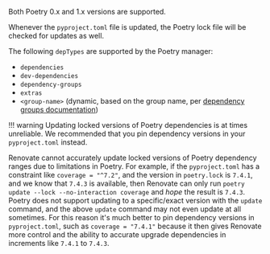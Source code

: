 Both Poetry 0.x and 1.x versions are supported.

Whenever the `pyproject.toml` file is updated, the Poetry lock file will be checked for updates as well.

The following `depTypes` are supported by the Poetry manager:

- `dependencies`
- `dev-dependencies`
- `dependency-groups`
- `extras`
- `<group-name>` (dynamic, based on the group name, per [dependency groups documentation](https://python-poetry.org/docs/managing-dependencies/#dependency-groups))

<!-- prettier-ignore -->
!!! warning
    Updating locked versions of Poetry dependencies is at times unreliable.
    We recommended that you pin dependency versions in your `pyproject.toml` instead.

Renovate cannot accurately update locked versions of Poetry dependency ranges due to limitations in Poetry.
For example, if the `pyproject.toml` has a constraint like `coverage = "^7.2"`, and the version in `poetry.lock` is `7.4.1`, and we know that `7.4.3` is available, then Renovate can only run `poetry update --lock --no-interaction coverage` and _hope_ the result is `7.4.3`.
Poetry does not support updating to a specific/exact version with the `update` command, and the above `update` command may not even update at all sometimes.
For this reason it's much better to pin dependency versions in `pyproject.toml`, such as `coverage = "7.4.1"` because it then gives Renovate more control and the ability to accurate upgrade dependencies in increments like `7.4.1` to `7.4.3`.
